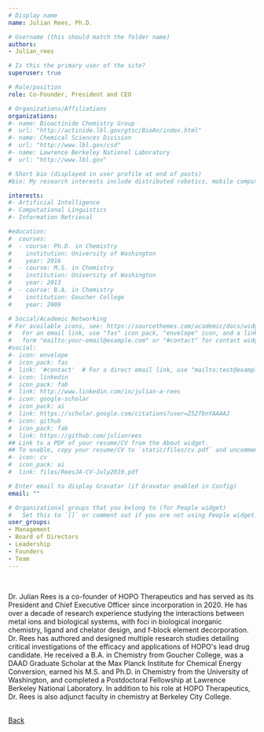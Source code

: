 ```yaml
---
# Display name
name: Julian Rees, Ph.D.

# Username (this should match the folder name)
authors:
- Julian_rees

# Is this the primary user of the site?
superuser: true

# Role/position
role: Co-Founder, President and CEO

# Organizations/Affiliations
organizations:
#- name: Bioactinide Chemistry Group
#  url: "http://actinide.lbl.gov/gtsc/BioAn/index.html"
#- name: Chemical Sciences Division
#  url: "http://www.lbl.gov/csd"
#- name: Lawrence Berkeley National Laboratory
#  url: "http://www.lbl.gov"

# Short bio (displayed in user profile at end of posts)
#bio: My research interests include distributed robotics, mobile computing and programmable matter.

interests:
#- Artificial Intelligence
#- Computational Linguistics
#- Information Retrieval

#education:
#  courses:
#  - course: Ph.D. in Chemistry
#    institution: University of Washington
#    year: 2016
#  - course: M.S. in Chemistry
#    institution: University of Washington
#    year: 2013
#  - course: B.A. in Chemistry
#    institution: Goucher College
#    year: 2009

# Social/Academic Networking
# For available icons, see: https://sourcethemes.com/academic/docs/widgets/#icons
#   For an email link, use "fas" icon pack, "envelope" icon, and a link in the
#   form "mailto:your-email@example.com" or "#contact" for contact widget.
#social:
#- icon: envelope
#  icon_pack: fas
#  link: '#contact'  # For a direct email link, use "mailto:test@example.org".
#- icon: linkedin
#  icon_pack: fab
#  link: http://www.linkedin.com/in/julian-a-rees
#- icon: google-scholar
#  icon_pack: ai
#  link: https://scholar.google.com/citations?user=Z52fbnYAAAAJ
#- icon: github
#  icon_pack: fab
#  link: https://github.com/julianrees
## Link to a PDF of your resume/CV from the About widget.
## To enable, copy your resume/CV to `static/files/cv.pdf` and uncomment the lines below.  
#- icon: cv
#  icon_pack: ai
#  link: files/ReesJA-CV-July2019.pdf

# Enter email to display Gravatar (if Gravatar enabled in Config)
email: ""

# Organizational groups that you belong to (for People widget)
#   Set this to `[]` or comment out if you are not using People widget.  
user_groups:
- Management
- Board of Directors
- Leadership
- Founders
- Team
---
```

<br>

Dr. Julian Rees is a co-founder of HOPO Therapeutics and has served as its President and Chief Executive Officer since incorporation in 2020. He has over a decade of research experience studying the interactions between metal ions and biological systems, with foci in biological inorganic chemistry, ligand and chelator design, and f-block element decorporation. Dr. Rees has authored and designed multiple research studies detailing critical investigations of the efficacy and applications of HOPO's lead drug candidate. He received a B.A. in Chemistry from Goucher College, was a DAAD Graduate Scholar at the Max Planck Institute for Chemical Energy Conversion, earned his M.S. and Ph.D. in Chemistry from the University of Washington, and completed a Postdoctoral Fellowship at Lawrence Berkeley National Laboratory. In addition to his role at HOPO Therapeutics, Dr. Rees is also adjunct faculty in chemistry at Berkeley City College.
<br>
<br>

[Back](/about/#team)

